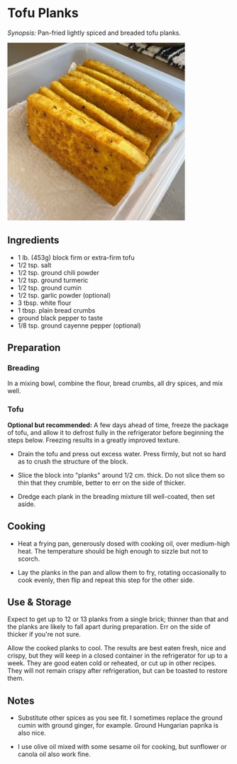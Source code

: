 # Tofu Planks

*Synopsis:* Pan-fried lightly spiced and breaded tofu planks.

![image](../img/tofu-planks.jpg)

## Ingredients

-  1 lb. (453g) block firm or extra-firm tofu
-  1/2 tsp. salt
-  1/2 tsp. ground chili powder
-  1/2 tsp. ground turmeric
-  1/2 tsp. ground cumin
-  1/2 tsp. garlic powder (optional)
-  3 tbsp. white flour
-  1 tbsp. plain bread crumbs
-  ground black pepper to taste
-  1/8 tsp. ground cayenne pepper (optional)


## Preparation


### Breading

In a mixing bowl, combine the flour, bread crumbs, all dry spices, and mix well.

### Tofu

**Optional but recommended:** A few days ahead of time, freeze the package of
tofu, and allow it to defrost fully in the refrigerator before beginning the
steps below. Freezing results in a greatly improved texture.

-  Drain the tofu and press out excess water. Press firmly, but not so hard as
   to crush the structure of the block.

-  Slice the block into "planks" around 1/2 cm. thick. Do not slice them so
   thin that they crumble, better to err on the side of thicker.

-  Dredge each plank in the breading mixture till well-coated, then set aside.


## Cooking

-  Heat a frying pan, generously dosed with cooking oil, over medium-high heat.
   The temperature should be high enough to sizzle but not to scorch.

-  Lay the planks in the pan and allow them to fry, rotating occasionally to
   cook evenly, then flip and repeat this step for the other side.


## Use & Storage

Expect to get up to 12 or 13 planks from a single brick; thinner than that and
the planks are likely to fall apart during preparation. Err on the side of
thicker if you're not sure.

Allow the cooked planks to cool. The results are best eaten fresh, nice and
crispy, but they will keep in a closed container in the refrigerator for up to
a week. They are good eaten cold or reheated, or cut up in other recipes.  They
will not remain crispy after refrigeration, but can be toasted to restore them.


## Notes

*  Substitute other spices as you see fit.  I sometimes replace the ground
   cumin with ground ginger, for example. Ground Hungarian paprika is also
   nice.

*  I use olive oil mixed with some sesame oil for cooking, but sunflower or
   canola oil also work fine.
